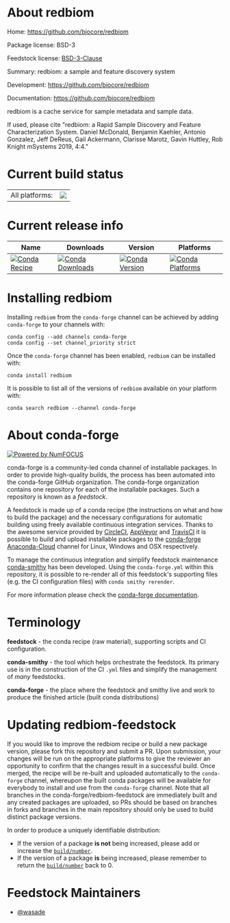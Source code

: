 About redbiom
=============

Home: https://github.com/biocore/redbiom

Package license: BSD-3

Feedstock license: [BSD-3-Clause](https://github.com/conda-forge/redbiom-feedstock/blob/master/LICENSE.txt)

Summary: redbiom: a sample and feature discovery system

Development: https://github.com/biocore/redbiom

Documentation: https://github.com/biocore/redbiom

redbiom is a cache service for sample metadata and sample data.

If used, please cite "redbiom: a Rapid Sample Discovery and Feature
Characterization System. Daniel McDonald, Benjamin Kaehler, Antonio
Gonzalez, Jeff DeReus, Gail Ackermann, Clarisse Marotz,
Gavin Huttley, Rob Knight mSystems 2019, 4:4."


Current build status
====================


<table><tr><td>All platforms:</td>
    <td>
      <a href="https://dev.azure.com/conda-forge/feedstock-builds/_build/latest?definitionId=8261&branchName=master">
        <img src="https://dev.azure.com/conda-forge/feedstock-builds/_apis/build/status/redbiom-feedstock?branchName=master">
      </a>
    </td>
  </tr>
</table>

Current release info
====================

| Name | Downloads | Version | Platforms |
| --- | --- | --- | --- |
| [![Conda Recipe](https://img.shields.io/badge/recipe-redbiom-green.svg)](https://anaconda.org/conda-forge/redbiom) | [![Conda Downloads](https://img.shields.io/conda/dn/conda-forge/redbiom.svg)](https://anaconda.org/conda-forge/redbiom) | [![Conda Version](https://img.shields.io/conda/vn/conda-forge/redbiom.svg)](https://anaconda.org/conda-forge/redbiom) | [![Conda Platforms](https://img.shields.io/conda/pn/conda-forge/redbiom.svg)](https://anaconda.org/conda-forge/redbiom) |

Installing redbiom
==================

Installing `redbiom` from the `conda-forge` channel can be achieved by adding `conda-forge` to your channels with:

```
conda config --add channels conda-forge
conda config --set channel_priority strict
```

Once the `conda-forge` channel has been enabled, `redbiom` can be installed with:

```
conda install redbiom
```

It is possible to list all of the versions of `redbiom` available on your platform with:

```
conda search redbiom --channel conda-forge
```


About conda-forge
=================

[![Powered by NumFOCUS](https://img.shields.io/badge/powered%20by-NumFOCUS-orange.svg?style=flat&colorA=E1523D&colorB=007D8A)](http://numfocus.org)

conda-forge is a community-led conda channel of installable packages.
In order to provide high-quality builds, the process has been automated into the
conda-forge GitHub organization. The conda-forge organization contains one repository
for each of the installable packages. Such a repository is known as a *feedstock*.

A feedstock is made up of a conda recipe (the instructions on what and how to build
the package) and the necessary configurations for automatic building using freely
available continuous integration services. Thanks to the awesome service provided by
[CircleCI](https://circleci.com/), [AppVeyor](https://www.appveyor.com/)
and [TravisCI](https://travis-ci.com/) it is possible to build and upload installable
packages to the [conda-forge](https://anaconda.org/conda-forge)
[Anaconda-Cloud](https://anaconda.org/) channel for Linux, Windows and OSX respectively.

To manage the continuous integration and simplify feedstock maintenance
[conda-smithy](https://github.com/conda-forge/conda-smithy) has been developed.
Using the ``conda-forge.yml`` within this repository, it is possible to re-render all of
this feedstock's supporting files (e.g. the CI configuration files) with ``conda smithy rerender``.

For more information please check the [conda-forge documentation](https://conda-forge.org/docs/).

Terminology
===========

**feedstock** - the conda recipe (raw material), supporting scripts and CI configuration.

**conda-smithy** - the tool which helps orchestrate the feedstock.
                   Its primary use is in the construction of the CI ``.yml`` files
                   and simplify the management of *many* feedstocks.

**conda-forge** - the place where the feedstock and smithy live and work to
                  produce the finished article (built conda distributions)


Updating redbiom-feedstock
==========================

If you would like to improve the redbiom recipe or build a new
package version, please fork this repository and submit a PR. Upon submission,
your changes will be run on the appropriate platforms to give the reviewer an
opportunity to confirm that the changes result in a successful build. Once
merged, the recipe will be re-built and uploaded automatically to the
`conda-forge` channel, whereupon the built conda packages will be available for
everybody to install and use from the `conda-forge` channel.
Note that all branches in the conda-forge/redbiom-feedstock are
immediately built and any created packages are uploaded, so PRs should be based
on branches in forks and branches in the main repository should only be used to
build distinct package versions.

In order to produce a uniquely identifiable distribution:
 * If the version of a package **is not** being increased, please add or increase
   the [``build/number``](https://docs.conda.io/projects/conda-build/en/latest/resources/define-metadata.html#build-number-and-string).
 * If the version of a package **is** being increased, please remember to return
   the [``build/number``](https://docs.conda.io/projects/conda-build/en/latest/resources/define-metadata.html#build-number-and-string)
   back to 0.

Feedstock Maintainers
=====================

* [@wasade](https://github.com/wasade/)

